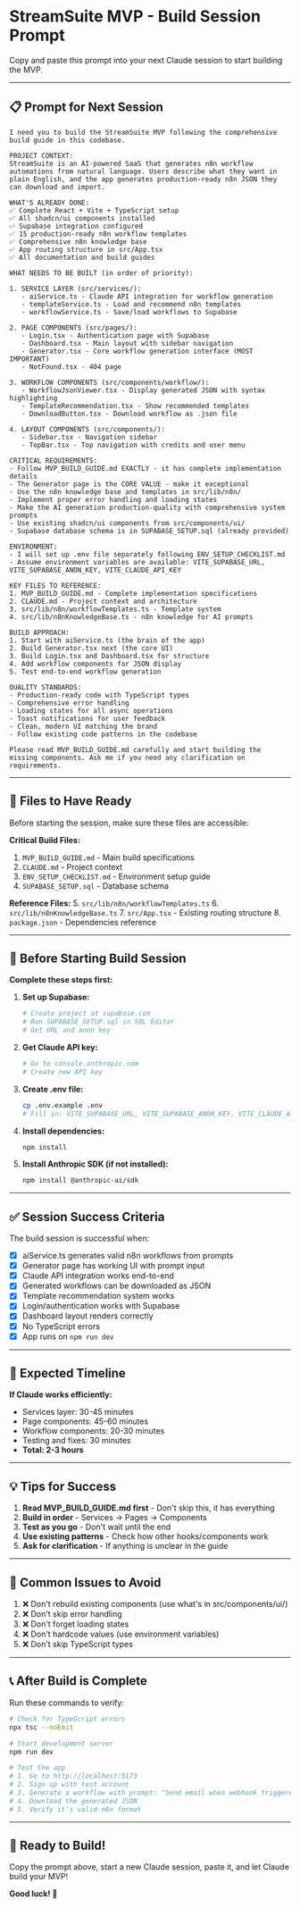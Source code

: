 # StreamSuite MVP - Build Session Prompt

Copy and paste this prompt into your next Claude session to start building the MVP.

---

## 📋 Prompt for Next Session

```
I need you to build the StreamSuite MVP following the comprehensive build guide in this codebase.

PROJECT CONTEXT:
StreamSuite is an AI-powered SaaS that generates n8n workflow automations from natural language. Users describe what they want in plain English, and the app generates production-ready n8n JSON they can download and import.

WHAT'S ALREADY DONE:
✅ Complete React + Vite + TypeScript setup
✅ All shadcn/ui components installed
✅ Supabase integration configured
✅ 15 production-ready n8n workflow templates
✅ Comprehensive n8n knowledge base
✅ App routing structure in src/App.tsx
✅ All documentation and build guides

WHAT NEEDS TO BE BUILT (in order of priority):

1. SERVICE LAYER (src/services/):
   - aiService.ts - Claude API integration for workflow generation
   - templateService.ts - Load and recommend n8n templates
   - workflowService.ts - Save/load workflows to Supabase

2. PAGE COMPONENTS (src/pages/):
   - Login.tsx - Authentication page with Supabase
   - Dashboard.tsx - Main layout with sidebar navigation
   - Generator.tsx - Core workflow generation interface (MOST IMPORTANT)
   - NotFound.tsx - 404 page

3. WORKFLOW COMPONENTS (src/components/workflow/):
   - WorkflowJsonViewer.tsx - Display generated JSON with syntax highlighting
   - TemplateRecommendation.tsx - Show recommended templates
   - DownloadButton.tsx - Download workflow as .json file

4. LAYOUT COMPONENTS (src/components/):
   - Sidebar.tsx - Navigation sidebar
   - TopBar.tsx - Top navigation with credits and user menu

CRITICAL REQUIREMENTS:
- Follow MVP_BUILD_GUIDE.md EXACTLY - it has complete implementation details
- The Generator page is the CORE VALUE - make it exceptional
- Use the n8n knowledge base and templates in src/lib/n8n/
- Implement proper error handling and loading states
- Make the AI generation production-quality with comprehensive system prompts
- Use existing shadcn/ui components from src/components/ui/
- Supabase database schema is in SUPABASE_SETUP.sql (already provided)

ENVIRONMENT:
- I will set up .env file separately following ENV_SETUP_CHECKLIST.md
- Assume environment variables are available: VITE_SUPABASE_URL, VITE_SUPABASE_ANON_KEY, VITE_CLAUDE_API_KEY

KEY FILES TO REFERENCE:
1. MVP_BUILD_GUIDE.md - Complete implementation specifications
2. CLAUDE.md - Project context and architecture
3. src/lib/n8n/workflowTemplates.ts - Template system
4. src/lib/n8nKnowledgeBase.ts - n8n knowledge for AI prompts

BUILD APPROACH:
1. Start with aiService.ts (the brain of the app)
2. Build Generator.tsx next (the core UI)
3. Build Login.tsx and Dashboard.tsx for structure
4. Add workflow components for JSON display
5. Test end-to-end workflow generation

QUALITY STANDARDS:
- Production-ready code with TypeScript types
- Comprehensive error handling
- Loading states for all async operations
- Toast notifications for user feedback
- Clean, modern UI matching the brand
- Follow existing code patterns in the codebase

Please read MVP_BUILD_GUIDE.md carefully and start building the missing components. Ask me if you need any clarification on requirements.
```

---

## 📁 Files to Have Ready

Before starting the session, make sure these files are accessible:

**Critical Build Files:**
1. `MVP_BUILD_GUIDE.md` - Main build specifications
2. `CLAUDE.md` - Project context
3. `ENV_SETUP_CHECKLIST.md` - Environment setup guide
4. `SUPABASE_SETUP.sql` - Database schema

**Reference Files:**
5. `src/lib/n8n/workflowTemplates.ts`
6. `src/lib/n8nKnowledgeBase.ts`
7. `src/App.tsx` - Existing routing structure
8. `package.json` - Dependencies reference

---

## 🔧 Before Starting Build Session

**Complete these steps first:**

1. **Set up Supabase:**
   ```bash
   # Create project at supabase.com
   # Run SUPABASE_SETUP.sql in SQL Editor
   # Get URL and anon key
   ```

2. **Get Claude API key:**
   ```bash
   # Go to console.anthropic.com
   # Create new API key
   ```

3. **Create .env file:**
   ```bash
   cp .env.example .env
   # Fill in: VITE_SUPABASE_URL, VITE_SUPABASE_ANON_KEY, VITE_CLAUDE_API_KEY
   ```

4. **Install dependencies:**
   ```bash
   npm install
   ```

5. **Install Anthropic SDK (if not installed):**
   ```bash
   npm install @anthropic-ai/sdk
   ```

---

## ✅ Session Success Criteria

The build session is successful when:

- [x] aiService.ts generates valid n8n workflows from prompts
- [x] Generator page has working UI with prompt input
- [x] Claude API integration works end-to-end
- [x] Generated workflows can be downloaded as JSON
- [x] Template recommendation system works
- [x] Login/authentication works with Supabase
- [x] Dashboard layout renders correctly
- [x] No TypeScript errors
- [x] App runs on `npm run dev`

---

## 🎯 Expected Timeline

**If Claude works efficiently:**
- Services layer: 30-45 minutes
- Page components: 45-60 minutes
- Workflow components: 20-30 minutes
- Testing and fixes: 30 minutes
- **Total: 2-3 hours**

---

## 💡 Tips for Success

1. **Read MVP_BUILD_GUIDE.md first** - Don't skip this, it has everything
2. **Build in order** - Services → Pages → Components
3. **Test as you go** - Don't wait until the end
4. **Use existing patterns** - Check how other hooks/components work
5. **Ask for clarification** - If anything is unclear in the guide

---

## 🚨 Common Issues to Avoid

1. ❌ Don't rebuild existing components (use what's in src/components/ui/)
2. ❌ Don't skip error handling
3. ❌ Don't forget loading states
4. ❌ Don't hardcode values (use environment variables)
5. ❌ Don't skip TypeScript types

---

## 📞 After Build is Complete

Run these commands to verify:

```bash
# Check for TypeScript errors
npx tsc --noEmit

# Start development server
npm run dev

# Test the app
# 1. Go to http://localhost:5173
# 2. Sign up with test account
# 3. Generate a workflow with prompt: "Send email when webhook triggered"
# 4. Download the generated JSON
# 5. Verify it's valid n8n format
```

---

## 🎉 Ready to Build!

Copy the prompt above, start a new Claude session, paste it, and let Claude build your MVP!

**Good luck! 🚀**
